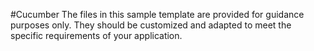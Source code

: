 #Cucumber
The files in this sample template are provided for guidance purposes only. They should be customized and adapted to meet the specific requirements of your application.
